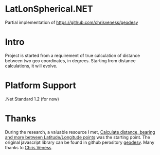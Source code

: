 # LatLonSpherical.NET
Partial implementation of https://github.com/chrisveness/geodesy

# Intro
Project is started from a requirement of true calculation of distance between two geo coordinates, in degrees. Starting from distance calculations, it will evolve.
# Platform Support
.Net Standard 1.2 (for now)
# Thanks
During the research, a valuable resource I met, [Calculate distance, bearing and more between Latitude/Longitude points](https://www.movable-type.co.uk/scripts/latlong.html) was the starting point. The original javascript library can be found in github perository [geodesy](https://github.com/chrisveness/geodesy). Many thanks to [Chris Veness](https://github.com/chrisveness).
